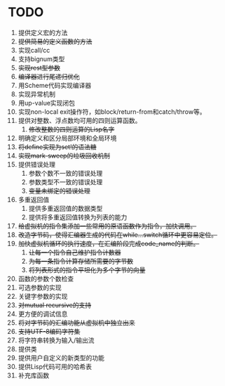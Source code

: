 # TODO

1. 提供定义宏的方法
2. <del>提供简易的定义函数的方法</del>
3. 实现call/cc
4. 支持bignum类型
5. <del>实现rest型参数</del>
6. <del>编译器进行尾递归优化</del>
7. 用Scheme代码实现编译器
8. 实现异常机制
9. 用up-value实现闭包
10. 实现non-local exit操作符，如block/return-from和catch/throw等。
11. 提供对整数、浮点数均可用的四则运算函数。
    1. <del>修改整数的四则运算的Lisp名字</del>
12. 明确定义和区分局部环境和全局环境
13. <del>将define实现为set!的语法糖</del>
14. <del>实现mark-sweep的垃圾回收机制</del>
15. 提供错误处理
    1. 参数个数不一致的错误处理
    2. 参数类型不一致的错误处理
    3. <del>变量未绑定的错误处理</del>
16. 多重返回值
    1. 提供多重返回值的数据类型
    2. 提供将多重返回值转换为列表的能力
17. <del>给虚拟机的指令集添加一些常用的原语函数作为指令，加快调用。</del>
18. <del>改造字节码，使得汇编器生成的代码在while...switch循环中更容易定位。</del>
19. <del>加快虚拟机循环的执行速度，在汇编阶段完成code_name的判断。</del>
    1. <del>让每一个指令自己维护指令计数器</del>
    3. <del>为每一条指令计算存储所需要的字节数</del>
    2. <del>将列表形式的指令平坦化为多个字节的向量</del>
20. 函数的参数个数检查
21. 可选参数的实现
22. 关键字参数的实现
23. <del>对mutual recursive的支持</del>
24. 更方便的调试信息
25. <del>将对字节码的汇编功能从虚拟机中独立出来</del>
26. <del>支持UTF-8编码字符集</del>
27. 将字符串转换为输入/输出流
28. 提供类
29. 提供用户自定义的新类型的功能
30. 提供Lisp代码可用的哈希表
31. 补充库函数
